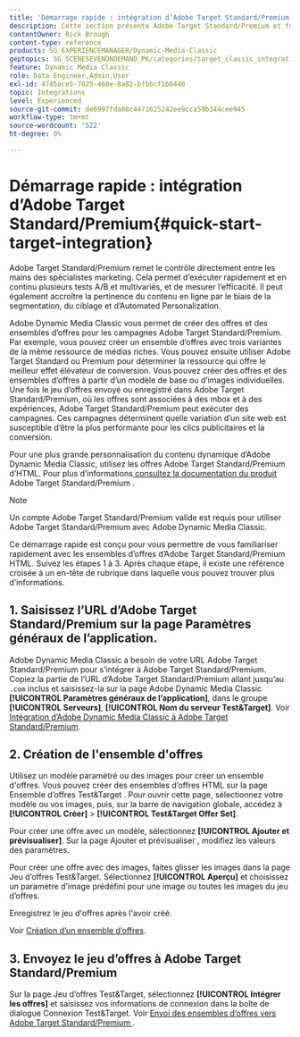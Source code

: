 ```yaml
---
title: 'Démarrage rapide : intégration d’Adobe Target Standard/Premium'
description: Cette section présente Adobe Target Standard/Premium et fournit un tutoriel de démarrage rapide pour vous aider à maîtriser rapidement les techniques d’intégration d’Adobe Target Standard/Premium dans Adobe Dynamic Media Classic.
contentOwner: Rick Brough
content-type: reference
products: SG_EXPERIENCEMANAGER/Dynamic-Media-Classic
geptopics: SG_SCENESEVENONDEMAND_PK/categories/target_classic_integration
feature: Dynamic Media Classic
role: Data Engineer,Admin,User
exl-id: 4745ace5-7825-468e-8a82-bfbbcf1b0440
topic: Integrations
level: Experienced
source-git-commit: de6997fda88c4471625242ee9cca59b344cee945
workflow-type: tm+mt
source-wordcount: '522'
ht-degree: 0%

---
```


# Démarrage rapide : intégration d’Adobe Target Standard/Premium{#quick-start-target-integration}

Adobe Target Standard/Premium remet le contrôle directement entre les mains des spécialistes marketing. Cela permet d’exécuter rapidement et en continu plusieurs tests A/B et multivariés, et de mesurer l’efficacité. Il peut également accroître la pertinence du contenu en ligne par le biais de la segmentation, du ciblage et d’Automated Personalization.

Adobe Dynamic Media Classic vous permet de créer des offres et des ensembles d’offres pour les campagnes Adobe Target Standard/Premium. Par exemple, vous pouvez créer un ensemble d’offres avec trois variantes de la même ressource de médias riches. Vous pouvez ensuite utiliser Adobe Target Standard ou Premium pour déterminer la ressource qui offre le meilleur effet élévateur de conversion. Vous pouvez créer des offres et des ensembles d’offres à partir d’un modèle de base ou d’images individuelles. Une fois le jeu d’offres envoyé ou enregistré dans Adobe Target Standard/Premium, où les offres sont associées à des mbox et à des expériences, Adobe Target Standard/Premium peut exécuter des campagnes. Ces campagnes déterminent quelle variation d’un site web est susceptible d’être la plus performante pour les clics publicitaires et la conversion.

Pour une plus grande personnalisation du contenu dynamique d’Adobe Dynamic Media Classic, utilisez les offres Adobe Target Standard/Premium d’HTML. Pour plus d’informations[ consultez la documentation du produit ](https://experienceleague.adobe.com/en/docs/target)Adobe Target Standard/Premium .

>[!NOTE]
>
>Un compte Adobe Target Standard/Premium valide est requis pour utiliser Adobe Target Standard/Premium avec Adobe Dynamic Media Classic.

Ce démarrage rapide est conçu pour vous permettre de vous familiariser rapidement avec les ensembles d’offres d’Adobe Target Standard/Premium HTML. Suivez les étapes 1 à 3. Après chaque étape, il existe une référence croisée à un en-tête de rubrique dans laquelle vous pouvez trouver plus d’informations.

## &#x200B;1. Saisissez l’URL d’Adobe Target Standard/Premium sur la page Paramètres généraux de l’application.

Adobe Dynamic Media Classic a besoin de votre URL Adobe Target Standard/Premium pour s’intégrer à Adobe Target Standard/Premium. Copiez la partie de l’URL d’Adobe Target Standard/Premium allant jusqu’au `.com` inclus et saisissez-la sur la page Adobe Dynamic Media Classic **[!UICONTROL Paramètres généraux de l’application]**, dans le groupe **[!UICONTROL Serveurs]**, **[!UICONTROL Nom du serveur Test&amp;Target]**. Voir [Intégration d’Adobe Dynamic Media Classic à Adobe Target Standard/Premium](integrating-dmc-with-target.md#integrating-dmc-with-target).

## &#x200B;2. Création de l&#39;ensemble d&#39;offres

Utilisez un modèle paramétré ou des images pour créer un ensemble d&#39;offres. Vous pouvez créer des ensembles d’offres HTML sur la page Ensemble d’offres Test&amp;Target . Pour ouvrir cette page, sélectionnez votre modèle ou vos images, puis, sur la barre de navigation globale, accédez à **[!UICONTROL Créer]** > **[!UICONTROL Test&amp;Target Offer Set]**.

Pour créer une offre avec un modèle, sélectionnez **[!UICONTROL Ajouter et prévisualiser]**. Sur la page Ajouter et prévisualiser , modifiez les valeurs des paramètres.

Pour créer une offre avec des images, faites glisser les images dans la page Jeu d’offres Test&amp;Target. Sélectionnez **[!UICONTROL Aperçu]** et choisissez un paramètre d’image prédéfini pour une image ou toutes les images du jeu d’offres.

Enregistrez le jeu d&#39;offres après l&#39;avoir créé.

Voir [Création d’un ensemble d’offres](creating-offer-set.md#creating_an_offer_set).

## &#x200B;3. Envoyez le jeu d’offres à Adobe Target Standard/Premium

Sur la page Jeu d’offres Test&amp;Target, sélectionnez **[!UICONTROL Intégrer les offres]** et saisissez vos informations de connexion dans la boîte de dialogue Connexion Test&amp;Target. Voir [ Envoi des ensembles d’offres vers Adobe Target Standard/Premium ](pushing-offer-sets-target.md#pushing_offer_sets_to_target).
